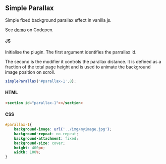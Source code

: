 ## Simple Parallax

Simple fixed background parallax effect in vanilla js.

See [demo](https://codepen.io/Rueb/pen/rZbZgj) on Codepen.

####  JS

Initialise the plugin. The first argument identifies the parrallax id.

The second is the modifier it controls the parallax distance. It is defined as a fraction of the total page height and is used to animate the background image position on scroll. 

```js
simpleParallax('#parallax-1',8);
```

#### HTML

```html
<section id="parallax-1"></section>
```

#### CSS

```css
#parallax-1{
    background-image: url('../img/myimage.jpg');
    background-repeat: no-repeat;
    background-attachment: fixed;
    background-size: cover;
    height: 400px;
    width: 100%;
}
```
